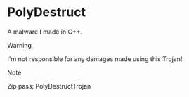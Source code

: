 # PolyDestruct
A malware I made in C++.
> [!WARNING]
> I'm not responsible for any damages made using this Trojan!

> [!NOTE]
> Zip pass: PolyDestructTrojan
